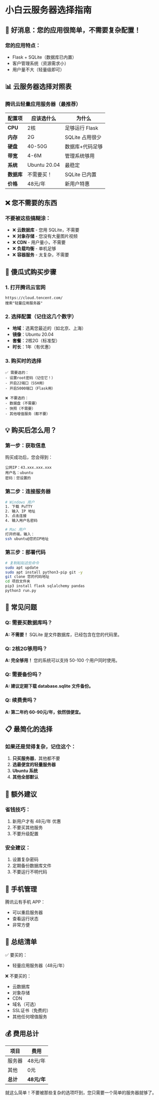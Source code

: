 # 小白云服务器选择指南

## 🎯 好消息：您的应用很简单，不需要复杂配置！

### 您的应用特点：
- Flask + SQLite（数据库已内置）
- 客户管理系统（资源需求小）
- 用户量不大（轻量级即可）

## 📊 云服务器选择对照表

### 腾讯云轻量应用服务器（最推荐）

| 配置项 | 应该选什么 | 为什么 |
|--------|-----------|--------|
| **CPU** | 2核 | 足够运行 Flask |
| **内存** | 2G | SQLite 占用很少 |
| **硬盘** | 40-50G | 数据库+代码足够 |
| **带宽** | 4-6M | 管理系统够用 |
| **系统** | Ubuntu 20.04 | 最稳定 |
| **数据库** | 不需要买！ | SQLite 已内置 |
| **价格** | 48元/年 | 新用户特惠 |

## ❌ 您不需要的东西

### 不要被这些搞糊涂：
- ❌ **云数据库** - 您用 SQLite，不需要
- ❌ **对象存储** - 您没有大量图片视频
- ❌ **CDN** - 用户量小，不需要
- ❌ **负载均衡** - 单机足够
- ❌ **容器服务** - 太复杂，不需要

## 🚀 傻瓜式购买步骤

### 1. 打开腾讯云官网
```
https://cloud.tencent.com/
搜索"轻量应用服务器"
```

### 2. 选择配置（记住这几个数字）
- **地域**：选离您最近的（如北京、上海）
- **镜像**：Ubuntu 20.04
- **套餐**：2核2G（标准型）
- **时长**：1年（有优惠）

### 3. 购买时的选择
```
✅ 需要选的：
- 设置root密码（记住它！）
- 开启22端口（SSH用）
- 开启5000端口（Flask用）

❌ 不要选的：
- 数据盘（不需要）
- 快照（不需要）
- 其他增值服务（都不要）
```

## 💡 购买后怎么用？

### 第一步：获取信息
购买成功后，您会得到：
```
公网IP：43.xxx.xxx.xxx
用户名：ubuntu
密码：您设置的
```

### 第二步：连接服务器
```bash
# Windows 用户
1. 下载 PuTTY
2. 输入 IP 地址
3. 点击连接
4. 输入用户名密码

# Mac 用户
打开终端，输入：
ssh ubuntu@您的IP地址
```

### 第三步：部署代码
```bash
# 复制粘贴这些命令
sudo apt update
sudo apt install python3-pip git -y
git clone 您的代码地址
cd 项目文件夹
pip3 install flask sqlalchemy pandas
python3 run.py
```

## 🤔 常见问题

### Q: 需要买数据库吗？
**A: 不需要！** SQLite 是文件数据库，已经包含在您的代码里。

### Q: 2核2G够用吗？
**A: 完全够用！** 您的系统可以支持 50-100 个用户同时使用。

### Q: 需要备份吗？
**A: 建议定期下载 database.sqlite 文件备份。**

### Q: 续费贵吗？
**A: 第二年约 60-90元/年，依然很便宜。**

## 📋 最简化的选择

### 如果还是觉得复杂，记住这个：
1. **只买服务器**，其他都不要
2. **选最便宜的轻量服务器**
3. **Ubuntu 系统**
4. **其他全部默认**

## 🎁 额外建议

### 省钱技巧：
1. 新用户才有 48元/年 优惠
2. 不要买其他服务
3. 不要升级配置

### 安全建议：
1. 设置复杂密码
2. 定期备份数据库文件
3. 不要运行不明代码

## 📱 手机管理

腾讯云有手机 APP：
- 可以重启服务器
- 查看运行状态
- 非常方便

## 🎯 总结清单

✅ 要买的：
- 轻量应用服务器（48元/年）

❌ 不要买的：
- 云数据库
- 对象存储
- CDN
- 域名（可选）
- SSL证书（免费的）
- 其他任何增值服务

## 💰 费用总计

| 项目 | 费用 |
|------|------|
| 服务器 | 48元/年 |
| 其他 | 0元 |
| **总计** | **48元/年** |

就这么简单！不要被那些复杂的选项吓到，您只需要一个简单的服务器就够了。